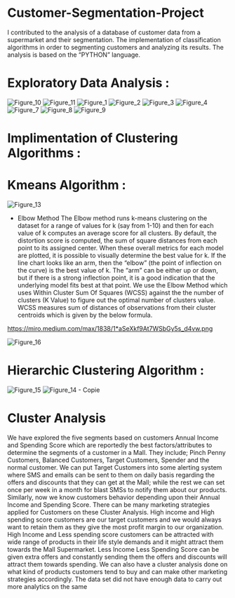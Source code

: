 # Customer-Segmentation-Project

I contributed to the analysis of a database of customer data from a supermarket and their segmentation.
The implementation of classification algorithms in order to segmenting customers and analyzing its results.
The analysis is based on the “PYTHON” language.

# Exploratory Data Analysis :

![Figure_10](https://user-images.githubusercontent.com/47457939/183471067-a0f24948-f414-44de-ac2f-3b77ffa891dd.png)
![Figure_11](https://user-images.githubusercontent.com/47457939/183471071-843864bd-c198-4bb0-8205-63061b8a8b2c.png)
![Figure_1](https://user-images.githubusercontent.com/47457939/183471083-140138c6-9804-4dd7-8e0e-5a5c1e0f2008.png)
![Figure_2](https://user-images.githubusercontent.com/47457939/183471087-3d4a6a6a-f60a-4574-a792-905bd19f5612.png)
![Figure_3](https://user-images.githubusercontent.com/47457939/183471093-de9556be-a41c-4426-a194-f6cacfacd3fe.png)
![Figure_4](https://user-images.githubusercontent.com/47457939/183471102-87d37a42-741b-4e16-85c6-6ef4f3b822c0.png)
![Figure_7](https://user-images.githubusercontent.com/47457939/183471043-c73f3b45-c64d-4f14-bd1c-68af203ed995.png)
![Figure_8](https://user-images.githubusercontent.com/47457939/183471049-b5a84fc7-787d-43b0-99d9-f9a1fdf5f9a5.png)
![Figure_9](https://user-images.githubusercontent.com/47457939/183471050-acc4e1e3-ffb8-4929-b569-2056bc6dd98b.png)

# Implimentation of Clustering Algorithms :
  
# Kmeans Algorithm :

![Figure_13](https://user-images.githubusercontent.com/47457939/183472024-877a7550-5e80-4790-ab0b-93ddb7d75393.png)

- Elbow Method
The Elbow method runs k-means clustering on the dataset for a range of values for k (say from 1-10) and then for each value of k computes an average score for all clusters. By default, the distortion score is computed, the sum of square distances from each point to its assigned center.
When these overall metrics for each model are plotted, it is possible to visually determine the best value for k. If the line chart looks like an arm, then the “elbow” (the point of inflection on the curve) is the best value of k. The “arm” can be either up or down, but if there is a strong inflection point, it is a good indication that the underlying model fits best at that point.
We use the Elbow Method which uses Within Cluster Sum Of Squares (WCSS) against the the number of clusters (K Value) to figure out the optimal number of clusters value. 
WCSS measures sum of distances of observations from their cluster centroids which is given by the below formula.

https://miro.medium.com/max/1838/1*aSeXkf9At7WSbGy5s_d4vw.png 

![Figure_16](https://user-images.githubusercontent.com/47457939/183471841-67cd96a9-7977-45d4-b577-1b33a1c94c49.png)

# Hierarchic Clustering Algorithm :
![Figure_15](https://user-images.githubusercontent.com/47457939/183472634-8e7f326a-089f-45df-94de-eebe86efb01d.png)
![Figure_14 - Copie](https://user-images.githubusercontent.com/47457939/183472643-bbb377ce-8e44-42f7-8bf0-cbe06ba7af16.png)


# Cluster Analysis
We have explored the five segments based on customers Annual Income and 
Spending Score which are reportedly the best factors/attributes to determine the segments 
of a customer in a Mall. They include; Pinch Penny Customers, Balanced Customers,
Target Customers, Spender and the normal customer. We can put Target Customers into 
some alerting system where SMS and emails can be sent to them on daily basis regarding 
the offers and discounts that they can get at the Mall; while the rest we can set once per 
week in a month for blast SMSs to notify them about our products.
Similarly, now we know customers behavior depending upon their Annual Income 
and Spending Score. There can be many marketing strategies applied for Customers on 
these Cluster Analysis. High income and High spending score customers are our target 
customers and we would always want to retain them as they give the most profit margin 
to our organization. High Income and Less spending score customers can be attracted 
with wide range of products in their life style demands and it might attract them towards 
the Mall Supermarket. Less Income Less Spending Score can be given extra offers and 
constantly sending them the offers and discounts will attract them towards spending. We 
can also have a cluster analysis done on what kind of products customers tend to buy and 
can make other marketing strategies accordingly. The data set did not have enough data 
to carry out more analytics on the same
